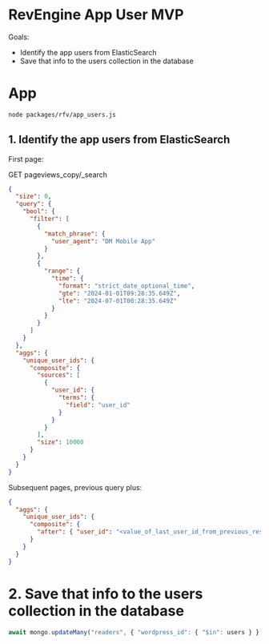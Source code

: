 # RevEngine App User MVP

Goals: 
- Identify the app users from ElasticSearch
- Save that info to the users collection in the database

# App

```bash
node packages/rfv/app_users.js
```

## 1. Identify the app users from ElasticSearch

First page:

GET pageviews_copy/_search
```json
{
  "size": 0,
  "query": {
    "bool": {
      "filter": [
        {
          "match_phrase": {
            "user_agent": "DM Mobile App"
          }
        },
        {
          "range": {
            "time": {
              "format": "strict_date_optional_time",
              "gte": "2024-01-01T09:28:35.649Z",
              "lte": "2024-07-01T00:28:35.649Z"
            }
          }
        }
      ]
    }
  },
  "aggs": {
    "unique_user_ids": {
      "composite": {
        "sources": [
          {
            "user_id": {
              "terms": {
                "field": "user_id"
              }
            }
          }
        ],
        "size": 10000
      }
    }
  }
}
```

Subsequent pages, previous query plus:

```json
{
  "aggs": {
    "unique_user_ids": {
      "composite": {
        "after": { "user_id": "<value_of_last_user_id_from_previous_response>" }
      }
    }
  }
}
```

# 2. Save that info to the users collection in the database

```js
await mongo.updateMany("readers", { "wordpress_id": { "$in": users } }, { "$set": { "app_user": true } });
```